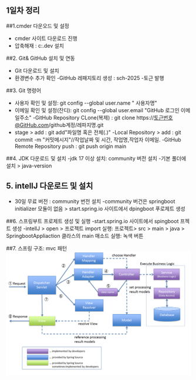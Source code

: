 ## 1일차 정리
##1.cmder 다운오드 및 설정
- cmder 사이트 다운로드 진행
- 압축해재 : c:.dev 설치

##2. Git& GitHub 설치 및 연동
 - Git 다운로드 및 설치
- 환경변수 추가 확인
-GitHub 레패지토리 생성 : sch-2025
-토근 발행

##3. Git 명령어 
 - 사용자 확인 및 설정: git config --global user.name " 사용자명"
- 이메일 확인 및 설정(잔디): git config --global user.email "GitHub 로그인 이메일주소"
-GitHub Repository CLone(복제) : git clone https://토근번호@GitHub.com/github계정/레파지명.git
- stage > add : git add"파일명 혹은 전체(.)"
-Local Repository > add : git commit -m "커밋메시지"//작업날짜 및 시간, 작업명,작업자 이메일.
-GitHub Remote Repository push : git push origin main

##4. JDK 다운로드 및 설치
-jdk 17 이상 설치: community 버전 설치
-기본 풀더에 설치 > java-version

## 5. intellJ 다운로드 및 설치
- 30일 무료 버전 : community 번전 설치 
-community 버건은 springboot initializer 모듈이 없음 > start.spring.io 사이트에서 dpingboot 푸로제트 생성

##6. 스프링부트 프로제트 생성 및 실행
-start.spring.io 사이트에서 spingboot 프젝트 생성
-intellJ > open > 프로젝트 import
실행: 프로젝트> src >  main > java > SpringbootAppliaction 클라스의 main 매소드 실행: 녹색 버튼

##7. 스프링 구조: mvc 패턴
<img src="images/mvc.png" width="600">


